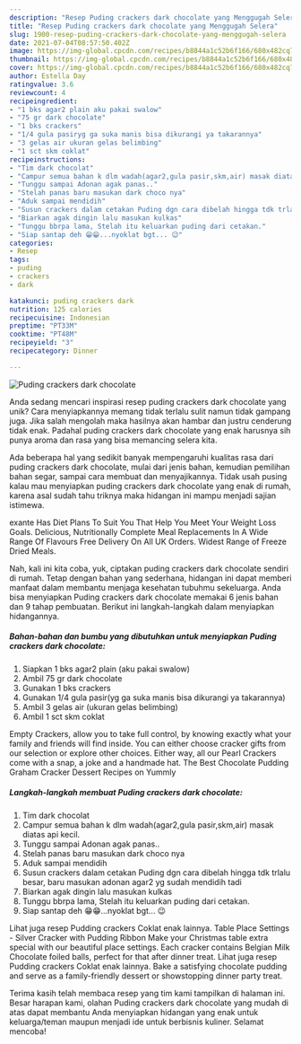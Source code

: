 ```yaml
---
description: "Resep Puding crackers dark chocolate yang Menggugah Selera"
title: "Resep Puding crackers dark chocolate yang Menggugah Selera"
slug: 1900-resep-puding-crackers-dark-chocolate-yang-menggugah-selera
date: 2021-07-04T08:57:50.402Z
image: https://img-global.cpcdn.com/recipes/b8844a1c52b6f166/680x482cq70/puding-crackers-dark-chocolate-foto-resep-utama.jpg
thumbnail: https://img-global.cpcdn.com/recipes/b8844a1c52b6f166/680x482cq70/puding-crackers-dark-chocolate-foto-resep-utama.jpg
cover: https://img-global.cpcdn.com/recipes/b8844a1c52b6f166/680x482cq70/puding-crackers-dark-chocolate-foto-resep-utama.jpg
author: Estella Day
ratingvalue: 3.6
reviewcount: 4
recipeingredient:
- "1 bks agar2 plain aku pakai swalow"
- "75 gr dark chocolate"
- "1 bks crackers"
- "1/4 gula pasiryg ga suka manis bisa dikurangi ya takarannya"
- "3 gelas air ukuran gelas belimbing"
- "1 sct skm coklat"
recipeinstructions:
- "Tim dark chocolat"
- "Campur semua bahan k dlm wadah(agar2,gula pasir,skm,air) masak diatas api kecil."
- "Tunggu sampai Adonan agak panas.."
- "Stelah panas baru masukan dark choco nya"
- "Aduk sampai mendidih"
- "Susun crackers dalam cetakan Puding dgn cara dibelah hingga tdk trlalu besar, baru masukan adonan agar2 yg sudah mendidih tadi"
- "Biarkan agak dingin lalu masukan kulkas"
- "Tunggu bbrpa lama, Stelah itu keluarkan puding dari cetakan."
- "Siap santap deh 😁😁...nyoklat bgt... 😉"
categories:
- Resep
tags:
- puding
- crackers
- dark

katakunci: puding crackers dark 
nutrition: 125 calories
recipecuisine: Indonesian
preptime: "PT33M"
cooktime: "PT48M"
recipeyield: "3"
recipecategory: Dinner

---
```



![Puding crackers dark chocolate](https://img-global.cpcdn.com/recipes/b8844a1c52b6f166/680x482cq70/puding-crackers-dark-chocolate-foto-resep-utama.jpg)

Anda sedang mencari inspirasi resep puding crackers dark chocolate yang unik? Cara menyiapkannya memang tidak terlalu sulit namun tidak gampang juga. Jika salah mengolah maka hasilnya akan hambar dan justru cenderung tidak enak. Padahal puding crackers dark chocolate yang enak harusnya sih punya aroma dan rasa yang bisa memancing selera kita.

Ada beberapa hal yang sedikit banyak mempengaruhi kualitas rasa dari puding crackers dark chocolate, mulai dari jenis bahan, kemudian pemilihan bahan segar, sampai cara membuat dan menyajikannya. Tidak usah pusing kalau mau menyiapkan puding crackers dark chocolate yang enak di rumah, karena asal sudah tahu triknya maka hidangan ini mampu menjadi sajian istimewa.

exante Has Diet Plans To Suit You That Help You Meet Your Weight Loss Goals. Delicious, Nutritionally Complete Meal Replacements In A Wide Range Of Flavours Free Delivery On All UK Orders. Widest Range of Freeze Dried Meals.


Nah, kali ini kita coba, yuk, ciptakan puding crackers dark chocolate sendiri di rumah. Tetap dengan bahan yang sederhana, hidangan ini dapat memberi manfaat dalam membantu menjaga kesehatan tubuhmu sekeluarga. Anda bisa menyiapkan Puding crackers dark chocolate memakai 6 jenis bahan dan 9 tahap pembuatan. Berikut ini langkah-langkah dalam menyiapkan hidangannya.

<!--inarticleads1-->

##### Bahan-bahan dan bumbu yang dibutuhkan untuk menyiapkan Puding crackers dark chocolate:

1. Siapkan 1 bks agar2 plain (aku pakai swalow)
1. Ambil 75 gr dark chocolate
1. Gunakan 1 bks crackers
1. Gunakan 1/4 gula pasir(yg ga suka manis bisa dikurangi ya takarannya)
1. Ambil 3 gelas air (ukuran gelas belimbing)
1. Ambil 1 sct skm coklat


Empty Crackers, allow you to take full control, by knowing exactly what your family and friends will find inside. You can either choose cracker gifts from our selection or explore other choices. Either way, all our Pearl Crackers come with a snap, a joke and a handmade hat. The Best Chocolate Pudding Graham Cracker Dessert Recipes on Yummly 

<!--inarticleads2-->

##### Langkah-langkah membuat Puding crackers dark chocolate:

1. Tim dark chocolat
1. Campur semua bahan k dlm wadah(agar2,gula pasir,skm,air) masak diatas api kecil.
1. Tunggu sampai Adonan agak panas..
1. Stelah panas baru masukan dark choco nya
1. Aduk sampai mendidih
1. Susun crackers dalam cetakan Puding dgn cara dibelah hingga tdk trlalu besar, baru masukan adonan agar2 yg sudah mendidih tadi
1. Biarkan agak dingin lalu masukan kulkas
1. Tunggu bbrpa lama, Stelah itu keluarkan puding dari cetakan.
1. Siap santap deh 😁😁...nyoklat bgt... 😉


Lihat juga resep Pudding crackers Coklat enak lainnya. Table Place Settings - Silver Cracker with Pudding Ribbon Make your Christmas table extra special with our beautiful place settings. Each cracker contains Belgian Milk Chocolate foiled balls, perfect for that after dinner treat. Lihat juga resep Pudding crackers Coklat enak lainnya. Bake a satisfying chocolate pudding and serve as a family-friendly dessert or showstopping dinner party treat. 

Terima kasih telah membaca resep yang tim kami tampilkan di halaman ini. Besar harapan kami, olahan Puding crackers dark chocolate yang mudah di atas dapat membantu Anda menyiapkan hidangan yang enak untuk keluarga/teman maupun menjadi ide untuk berbisnis kuliner. Selamat mencoba!
